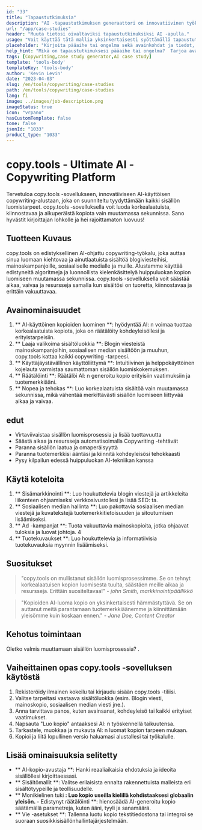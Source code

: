 ```yaml
---
id: "33"
title: "Tapaustutkimuksia"
description: "AI -tapaustutkimuksen generaattori on innovatiivinen työkalu, joka hyödyntää keinotekoista älykkyyttä houkuttelevien tapaustutkimusten luomiseen.  Tämä tehokas työkalu auttaa sinua luomaan hyvin jäsenneltyjä, kiinnostavia ja informatiivisia tapaustutkimuksia, jotka perustuvat toimitetuihin tietoihin ja avainkohtiin, mikä säästää aikaa ja vaivaa prosessissa."
url: "/app/case-studies"
header: "Muuta tietosi oivaltaviksi tapaustutkimuksiksi AI -apulla."
usage: "Voit käyttää tätä mallia yksinkertaisesti syöttämällä tapaustutkimuksen pääaihe, avainkohdat ja kaikki asiaankuuluvat tiedot tai tilastot.  Tämä työkalu tuottaa sitten hyvin jäsennellyn, kiehtovan ja informatiivisen tapaustutkimuksen panoksesi perusteella."
placeholder: "Kirjoita pääaihe tai ongelma sekä avainkohdat ja tiedot, jotka haluat sisällyttää tapaustutkimukseen, esimerkiksi: \ n \ nmain Aihe: Asiakastyytyväisyyden parantaminen vähittäiskaupassa \ n \ nkey -pisteet: \ n \ n1.  Asiakkaiden kipupisteiden tunnistaminen \ N2.  Tehokkaiden ratkaisujen toteuttaminen \ N3.  Muutosten vaikutuksen arviointi \ n \ ndata: keskimääräisen asiakastyytyväisyysluokituksen nousu 3,5: een 4,2 \ n \ nkeywords: vähittäiskauppa, asiakastyytyväisyys, parannus"
help_hint: "Mikä on tapaustutkimuksesi pääaihe tai ongelma?  Tarjoa avainkohdat, tiedot tai tilastot, jotka haluat sisällyttää, ja luomme kattavan tapaustutkimuksen panoksesi perusteella."
tags: [Copywriting,case study generator,AI case study]
template: 'tools-body'
templateKey: 'tools-body'
author: 'Kevin Levin'
date: "2023-04-03"
slug: /en/tools/copywriting/case-studies
path: /en/tools/copywriting/case-studies
lang: fi
image: ../images/job-description.png
imageStatus: true
icon: "vrpano"
hasCustomTemplate: false
tone: false
jsonId: "1033"
product_type: "1033"
---
```

# copy.tools - Ultimate AI -Copywriting Platform

Tervetuloa copy.tools -sovellukseen, innovatiiviseen AI-käyttöisen copywriting-alustaan, joka on suunniteltu tyydyttämään kaikki sisällön luomistarpeet.  copy.tools -sovelluksella voit luoda korkealaatuista, kiinnostavaa ja alkuperäistä kopiota vain muutamassa sekunnissa.  Sano hyvästit kirjoittajan lohkolle ja hei rajoittamaton luovuus!

## Tuotteen Kuvaus

copy.tools on edistyksellinen AI-ohjattu copywriting-työkalu, joka auttaa sinua luomaan kiehtovaa ja ainutlaatuista sisältöä blogiviesteihisi, mainoskampanjoille, sosiaaliselle medialle ja muille.  Alustamme käyttää edistyneitä algoritmeja ja luonnollista kielenkäsittelyä huippuluokan kopion luomiseen muutamassa sekunnissa.  copy.tools -sovelluksella voit säästää aikaa, vaivaa ja resursseja samalla kun sisältösi on tuoretta, kiinnostavaa ja erittäin vakuuttavaa.

## Avainominaisuudet

1. ** AI-käyttöinen kopioiden luominen **: hyödyntää AI: n voimaa tuottaa korkealaatuista kopiota, joka on räätälöity kohdeyleisöllesi ja erityistarpeisiin.
 2. ** Laaja valikoima sisältöluokkia **: Blogin viesteistä mainoskampanjoihin, sosiaalisen median sisältöön ja muuhun, copy.tools kattaa kaikki copywriting -tarpeesi.
 3. ** Käyttäjäystävällinen käyttöliittymä **: Intuitiivinen ja helppokäyttöinen kojelauta varmistaa saumattoman sisällön luomiskokemuksen.
 4. ** Räätälöinti **: Räätälöi AI: n generoitu kopio erityisiin vaatimuksiin ja tuotemerkkiääni.
 5. ** Nopea ja tehokas **: Luo korkealaatuista sisältöä vain muutamassa sekunnissa, mikä vähentää merkittävästi sisällön luomiseen liittyvää aikaa ja vaivaa.

## edut

- Virtaviivaistaa sisällön luomisprosessia ja lisää tuottavuutta
 - Säästä aikaa ja resursseja automatisoimalla Copywriting -tehtävät
 - Paranna sisällön laatua ja omaperäisyyttä
 - Paranna tuotemerkkisi ääntäsi ja kiinnitä kohdeyleisösi tehokkaasti
 - Pysy kilpailun edessä huippuluokan AI-tekniikan kanssa

## Käytä koteloita

1. ** Sisämarkkinointi **: Luo houkuttelevia blogin viestejä ja artikkeleita liikenteen ohjaamiseksi verkkosivustollesi ja lisää SEO: ta.
 2. ** Sosiaalisen median hallinta **: Luo pakottavia sosiaalisen median viestejä ja kuvatekstejä tuotemerkkitietoisuuden ja sitoutumisen lisäämiseksi.
 3. ** Ad -kampanjat **: Tuota vakuuttavia mainoskopioita, jotka ohjaavat tuloksia ja luovat johtoja.
 4
 5. ** Tuotekuvaukset **: Luo houkuttelevia ja informatiivisia tuotekuvauksia myynnin lisäämiseksi.

## Suositukset

> "copy.tools on mullistanut sisällön luomisprosessimme. Se on tehnyt korkealaatuisen kopion luomisesta tuulta, säästäen meille aikaa ja resursseja. Erittäin suositeltavaa!"  - _john Smith, markkinointipäällikkö_

> "Kopioiden AI-luoma kopio on yksinkertaisesti hämmästyttävä. Se on auttanut meitä parantamaan tuotemerkkiäänemme ja kiinnittämään yleisömme kuin koskaan ennen."  - _Jane Doe, Content Creator_

## Kehotus toimintaan

Oletko valmis muuttamaan sisällön luomisprosessia?  .

## Vaiheittainen opas copy.tools -sovelluksen käytöstä

1. Rekisteröidy ilmainen kokeilu tai kirjaudu sisään copy.tools -tiliisi.
 2. Valitse tarpeitasi vastaava sisältöluokka (esim. Blogin viesti, mainoskopio, sosiaalisen median viesti jne.).
 3. Anna tarvittava panos, kuten avainsanat, kohdeyleisö tai kaikki erityiset vaatimukset.
 4. Napsauta "Luo kopio" antaaksesi AI: n työskennellä taikuutensa.
 5. Tarkastele, muokkaa ja mukauta AI: n luomat kopion tarpeen mukaan.
 6. Kopioi ja liitä lopullinen versio haluamasi alustallesi tai työkalulle.

## Lisää ominaisuuksia selitetty

- ** AI-kopio-avustaja **: Hanki reaaliaikaisia ​​ehdotuksia ja ideoita sisällöllesi kirjoittaessasi.
 - ** Sisältömallit **: Valitse erilaisista ennalta rakennettuista malleista eri sisältötyypeille ja teollisuudelle.
 - ** Monikielinen tuki **: Luo kopio useilla kielillä kohdistaaksesi globaalin yleisön.
 -** Edistynyt räätälöinti **: hienosäädä AI-generoitu kopio säätämällä parametreja, kuten ääni, tyyli ja sanamäärä.
 - ** Vie -asetukset **: Tallenna luotu kopio tekstitiedostona tai integroi se suoraan suosikkisisällönhallintajärjestelmään.
